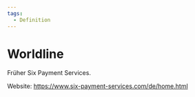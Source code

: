 ```yaml
---
tags:
  - Definition
---
```


# Worldline

Früher Six Payment Services.

Website: <https://www.six-payment-services.com/de/home.html>
